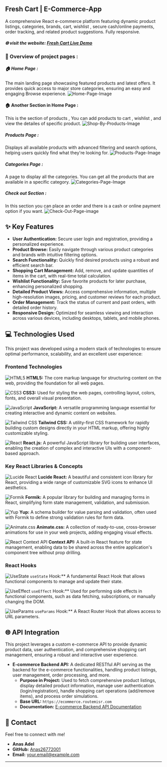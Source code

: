## Fresh Cart | E-Commerce-App

A comprehensive React e-commerce platform featuring dynamic product listings, categories, brands, cart, wishlist , secure cash/online payments, order tracking, and related product suggestions. Fully responsive.

##### 🌐 visit the website: [Fresh Cart Live Demo](https://e-commerce-app-nine-rho.vercel.app/)
### 🚀 Overview of project pages :
##### 🏠 Home Page :
The main landing page showcasing featured products and latest offers. It provides quick access to major store categories, ensuring an easy and engaging Browse experience.
![Home-Page-Image](public/Images/Home-Page.png)
#### 🏠 Another Section in Home Page :
This is the section of products , You can add products to cart , wishlist , and view the detailes of specific product.
![Shop-By-Products-Image](public/Images/Popular-Products-Page.png)
##### Products Page :
Displays all available products with advanced filtering and search options, helping users quickly find what they're looking for.
![Products-Page-Image](public/Images/Products-Page.png)
##### Categories Page :
A page to display all the categories. You can get all the products that are available in a specific category.
![Categories-Page-Image](public/Images/Categoriies-Page.png)
##### Check out Section : 
In this section you can place an order and there is a cash or online payment option if you want.
![Check-Out-Page-image](public/Images/Check-Out-Page.png)

## ✨ Key Features

* **User Authentication:** Secure user login and registration, providing a personalized experience.
* **Product Browse:** Easily navigate through various product categories and brands with intuitive filtering options.
* **Search Functionality:** Quickly find desired products using a robust and efficient search bar.
* **Shopping Cart Management:** Add, remove, and update quantities of items in the cart, with real-time total calculation.
* **Wishlist Functionality:** Save favorite products for later purchase, enhancing personalized shopping.
* **Detailed Product Views:** Access comprehensive information, multiple high-resolution images, pricing, and customer reviews for each product.
* **Order Management:** Track the status of current and past orders, with detailed order history.
* **Responsive Design:** Optimized for seamless viewing and interaction across various devices, including desktops, tablets, and mobile phones.


## 💻 Technologies Used

This project was developed using a modern stack of technologies to ensure optimal performance, scalability, and an excellent user experience:

### Frontend Technologies

 ![HTML5](https://img.shields.io/badge/HTML5-E34F26?style=for-the-badge&logo=html5&logoColor=white)
**HTML5:** The core markup language for structuring content on the web, providing the foundation for all web pages.

 ![CSS3](https://img.shields.io/badge/CSS3-1572B6?style=for-the-badge&logo=css3&logoColor=white)
**CSS3:** Used for styling the web pages, controlling layout, colors, fonts, and overall visual presentation.

![JavaScript](https://img.shields.io/badge/JavaScript-F7DF1E?style=for-the-badge&logo=javascript&logoColor=black)
**JavaScript:** A versatile programming language essential for creating interactive and dynamic content on websites.

 ![Tailwind CSS](https://img.shields.io/badge/Tailwind_CSS-38B2AC?style=for-the-badge&logo=tailwind-css&logoColor=white)
**Tailwind CSS:** A utility-first CSS framework for rapidly building custom designs directly in your HTML markup, offering highly customizable styling.

 ![React](https://img.shields.io/badge/React-20232A?style=for-the-badge&logo=react&logoColor=61DAFB)
**React.js:** A powerful JavaScript library for building user interfaces, enabling the creation of complex and interactive UIs with a component-based approach.

### Key React Libraries & Concepts

 ![Lucide React](https://img.shields.io/badge/Lucide_React-2C3E50?style=for-the-badge&logo=react&logoColor=white)
**Lucide React:** A beautiful and consistent icon library for React, providing a wide range of customizable SVG icons to enhance UI aesthetics.

 ![Formik](https://img.shields.io/badge/Formik-2C3E50?style=for-the-badge&logo=react&logoColor=white)
**Formik:** A popular library for building and managing forms in React, simplifying form state management, validation, and submission.

 ![Yup](https://img.shields.io/badge/Yup-2C3E50?style=for-the-badge&logo=npm&logoColor=red)
**Yup:** A schema builder for value parsing and validation, often used with Formik to define strong validation rules for form data.

 ![Animate.css](https://img.shields.io/badge/Animate.css-2C3E50?style=for-the-badge&logo=css3&logoColor=white)
**Animate.css:** A collection of ready-to-use, cross-browser animations for use in your web projects, adding engaging visual effects.

 ![React Context API](https://img.shields.io/badge/Context_API-2C3E50?style=for-the-badge&logo=react&logoColor=white)
**Context API:** A built-in React feature for state management, enabling data to be shared across the entire application's component tree without prop drilling.

### React Hooks

 ![UseState](https://img.shields.io/badge/useState-61DAFB?style=for-the-badge&logo=react&logoColor=white)
`useState` Hook:** A fundamental React Hook that allows functional components to manage and update their state.

 ![UseEffect](https://img.shields.io/badge/useEffect-61DAFB?style=for-the-badge&logo=react&logoColor=white)
`useEffect` Hook:** Used for performing side effects in functional components, such as data fetching, subscriptions, or manually changing the DOM.

 ![UseParams](https://img.shields.io/badge/useParams-61DAFB?style=for-the-badge&logo=react&logoColor=white)
`useParams` Hook:** A React Router Hook that allows access to URL parameters.
## 🌐 API Integration

This project leverages a custom e-commerce API to provide dynamic product data, user authentication, and comprehensive shopping cart management, ensuring a robust and interactive user experience.

* **E-commerce Backend API:** A dedicated RESTful API serving as the backend for the e-commerce functionalities, handling product listings, user management, order processing, and more.
    * **Purpose in Project:** Used to fetch comprehensive product listings, display detailed product information, manage user authentication (login/registration), handle shopping cart operations (add/remove items), and process order simulations.
    * **Base URL:** `https://ecommerce.routemisr.com`
    * **Documentation:** [E-commerce Backend API Documentation](https://anas-adel267.postman.co/workspace/452cdd52-cd62-4829-8166-b2f62c8afb2e/documentation/44326369-fdb0c61e-a65d-4388-93b3-b8980ed1d362)

## 📧 Contact
Feel free to connect with me!
* **Anas Adel**
* **GitHub:** [Anas26772001](https://github.com/Anas26772001)
* **Email:** [your.email@example.com](mailto:anassawah267@gmail.com)

---













